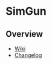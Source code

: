 # SimGun

## Overview
* [Wiki](https://gitlab.com/SAD_1/simgun/wikis/home)
* [Changelog](#changelog)